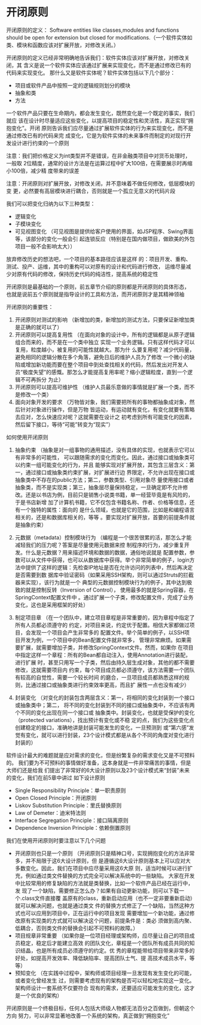 开闭原则
========

开闭原则的定义：
Software entities like classes,modules and functions should be open for extension but closed for
modifications.（一个软件实体如类、模块和函数应该对扩展开放，对修改关闭。）

开闭原则的定义已经非常明确地告诉我们：软件实体应该对扩展开放，对修改关闭，其
含义是说一个软件实体应该通过扩展来实现变化，而不是通过修改已有的代码来实现变化。
那什么又是软件实体呢？软件实体包括以下几个部分：
- 项目或软件产品中按照一定的逻辑规则划分的模块
- 抽象和类
- 方法

一个软件产品只要在生命期内，都会发生变化，既然变化是一个既定的事实，我们就应
该在设计时尽量适应这些变化，以提高项目的稳定性和灵活性，真正实现“拥抱变化”。开闭
原则告诉我们应尽量通过扩展软件实体的行为来实现变化，而不是通过修改已有的代码来完
成变化，它是为软件实体的未来事件而制定的对现行开发设计进行约束的一个原则

注意：我们把价格定义为int类型并不是错误，在非金融类项目中对货币处理时，一般取
2位精度，通常的设计方法是在运算过程中扩大100倍，在需要展示时再缩小100倍，减少精
度带来的误差

注意：开闭原则对扩展开放，对修改关闭，并不意味着不做任何修改，低层模块的变
更，必然要有高层模块进行耦合，否则就是一个孤立无意义的代码片段

我们可以把变化归纳为以下三种类型：
- 逻辑变化
- 子模块变化
- 可见视图变化
（可见视图是提供给客户使用的界面，如JSP程序、Swing界面等，该部分的变化一般会引
 起连锁反应（特别是在国内做项目，做欧美的外包项目一般不会影响太大））

放弃修改历史的想法吧，一个项目的基本路径应该是这样
的：项目开发、重构、测试、投产、运维，其中的重构可以对原有的设计和代码进行修改，
运维尽量减少对原有代码的修改，保持历史代码的纯洁性，提高系统的稳定性

开闭原则是最基础的一个原则，前五章节介绍的原则都是开闭原则的具体形态，
也就是说前五个原则就是指导设计的工具和方法，而开闭原则才是其精神领袖

开闭原则的重要性：
1. 开闭原则对测试的影响
（新增加的类，新增加的测试方法，只要保证新增加类是正确的就可以了）
2. 开闭原则可以提高复用性
（在面向对象的设计中，所有的逻辑都是从原子逻辑组合而来的，而不是在一个类中独立
 实现一个业务逻辑。只有这样代码才可以复用，粒度越小，被复用的可能性就越大。那为什
 么要复用呢？减少代码量，避免相同的逻辑分散在多个角落，避免日后的维护人员为了修改
 一个微小的缺陷或增加新功能而要在整个项目中到处查找相关的代码，然后发出对开发人
 员“极度失望”的感慨。那怎么才能提高复用率呢？缩小逻辑粒度，直到一个逻辑不可再拆分
 为止）
3. 开闭原则可以提高可维护性
（维护人员最乐意做的事情就是扩展一个类，而不是修改一个类）
4. 面向对象开发的要求
（万物皆对象，我们需要把所有的事物都抽象成对象，然后针对对象进行操作，但是万物
 皆运动，有运动就有变化，有变化就要有策略去应对，怎么快速应对呢？这就需要在设计之
 初考虑到所有可能变化的因素，然后留下接口，等待“可能”转变为“现实”）

如何使用开闭原则
1. 抽象约束
（抽象是对一组事物的通用描述，没有具体的实现，也就表示它可以有非常多的可能性，
 可以跟随需求的变化而变化。因此，通过接口或抽象类可以约束一组可能变化的行为，并且
 能够实现对扩展开放，其包含三层含义：第一，通过接口或抽象类约束扩展，对扩展进行边
 界限定，不允许出现在接口或抽象类中不存在的public方法；第二，参数类型、引用对象尽
 量使用接口或者抽象类，而不是实现类；第三，抽象层尽量保持稳定，一旦确定即不允许修
 改。还是以书店为例，目前只是销售小说类书籍，单一经营毕竟是有风险的，于是书店新增
 加了计算机书籍，它不仅包含书籍名称、作者、价格等信息，还有一个独特的属性：面向的
 是什么领域，也就是它的范围，比如是和编程语言相关的，还是和数据库相关的，等等
 。要实现对扩展开放，首要的前提条件就是抽象约束）

2. 元数据（metadata）控制模块行为
（编程是一个很苦很累的活，那怎么才能减轻我们的压力呢？答案是尽量使用元数据来控
 制程序的行为，减少重复开发。什么是元数据？用来描述环境和数据的数据，通俗地说就是
 配置参数，参数可以从文件中获得，也可以从数据库中获得。举个非常简单的例子，login方
 法中提供了这样的逻辑：先检查IP地址是否在允许访问的列表中，然后再决定是否需要到数
 据库中验证密码（如果采用SSH架构，则可以通过Struts的拦截器来实现），该行为就是一个
 典型的元数据控制模块行为的例子，其中达到极致的就是控制反转（Inversion of Control），
 使用最多的就是Spring容器，在SpringContext配置文件中
 。通过扩展一个子类，修改配置文件，完成了业务变化，这也是采用框架的好处）

3. 制定项目章
（在一个团队中，建立项目章程是非常重要的，因为章程中指定了所有人员都必须遵守的
 约定，对项目来说，约定优于配置。相信大家都做过项目，会发现一个项目会产生非常多的
 配置文件。举个简单的例子，以SSH项目开发为例，一个项目中的Bean配置文件就非常多，
 管理非常麻烦。如果需要扩展，就需要增加子类，并修改SpringContext文件。然而，如果你
 在项目中指定这样一个章程：所有的Bean都自动注入，使用Annotation进行装配，进行扩展
 时，甚至只用写一个子类，然后由持久层生成对象，其他的都不需要修改，这就需要项目内
 约束，每个项目成员都必须遵守，该方法需要一个团队有较高的自觉性，需要一个较长时间
 的磨合，一旦项目成员都熟悉这样的规则，比通过接口或抽象类进行约束效率更高，而且扩
 展性一点也没有减少）

4. 封装变化
（对变化的封装包含两层含义：第一，将相同的变化封装到一个接口或抽象类中；第二，
 将不同的变化封装到不同的接口或抽象类中，不应该有两个不同的变化出现在同一个接口或
 抽象类中。封装变化，也就是受保护的变化（protected variations），找出预计有变化或不稳
 定的点，我们为这些变化点创建稳定的接口，准确地讲是封装可能发生的变化，一旦预测到
 或“第六感”发觉有变化，就可以进行封装，23个设计模式都是从各个不同的角度对变化进行
 封装的）

 软件设计最大的难题就是应对需求的变化，但是纷繁复杂的需求变化又是不可预料的。
 我们要为不可预料的事情做好准备，这本身就是一件非常痛苦的事情，但是大师们还是给我
 们提出了非常好的6大设计原则以及23个设计模式来“封装”未来的变化，我们在前5章中讲过
 如下设计原则

- Single Responsibility Principle：单一职责原则
- Open Closed Principle：开闭原则
- Liskov Substitution Principle：里氏替换原则
- Law of Demeter：迪米特法则
- Interface Segregation Principle：接口隔离原则
- Dependence Inversion Principle：依赖倒置原则

我们在使用开闭原则时要注意以下几个问题
- 开闭原则也只是一个原则
（开闭原则只是精神口号，实现拥抱变化的方法非常多，并不局限于这6大设计原则，但
 是遵循这6大设计原则基本上可以应对大多数变化。因此，我们在项目中应尽量采用这6大原
 则，适当时候可以进行扩充，例如通过类文件替换的方式完全可以解决系统中的一些缺陷。
 大家在开发中比较常用的修复缺陷的方法就是类替换，比如一个软件产品已经在运行中，发
 现了一个缺陷，需要修正怎么办？如果有自动更新功能，则可以下载一个.class文件直接覆
 盖原有的class，重新启动应用（也不一定非要重新启动）就可以解决问题，也就是通过类文
 件的替换方式修正了一个缺陷，当然这种方式也可以应用到项目中，正在运行中的项目发现
 需要增加一个新功能，通过修改原有实现类的方式就可以解决这个问题，前提条件是：类必
 须做到高内聚、低耦合，否则类文件的替换会引起不可预料的故障。）
- 项目规章非常重要
（如果你是一位项目经理或架构师，应尽量让自己的项目成员稳定，稳定后才能建立高效
 的团队文化，章程是一个团队所有成员共同的知识结晶，也是所有成员必须遵守的约定。优
 秀的章程能带给项目带来非常多的好处，如提高开发效率、降低缺陷率、提高团队士气、提
 高技术成员水平，等等）
- 预知变化
（在实践中过程中，架构师或项目经理一旦发现有发生变化的可能，或者变化曾经发生
 过，则需要考虑现有的架构是否可以轻松地实现这一变化。架构师设计一套系统不仅要符合
 现有的需求，还要适应可能发生的变化，这才是一个优良的架构）

开闭原则是一个终极目标，任何人包括大师级人物都无法百分之百做到，但朝这个方向
努力，可以非常显著地改善一个系统的架构，真正做到“拥抱变化”

